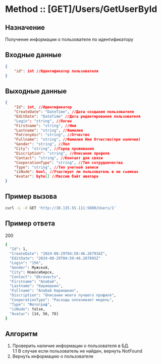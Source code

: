 ﻿# Method :: [GET]/Users/GetUserById

## Назначение

Получение информации о пользователе по идентификатору   

## Входные данные

```json
{
    "id": int //Идентификатор пользователя
}
```

## Выходные данные
```json
{
    "Id": int, //Идентификатор
    "CreateDate": "DateTime", //Дата создания пользователя
    "EditDate": "DateTime" //Дата редактирования пользователя
    "Login": "string", //Логин
    "Firstname": "string", //Имя
    "Lastname": "string", //Фамилия
    "Patronymic": "string", //Отчество
    "Fullname": "string", //Фамилия Имя Отчество(при наличии)
    "Gender": "string", //Пол
    "City": "string", //Город проживания
    "Discription": "string", //Описание профиля
    "Contact": "string", //Контакт для связи
    "CooperationType": "string", //Тип сотрудничества
    "Type": "string", //Тип учетной записи
    "isNude": bool, //Участвует ли пользователь в ню съемках
    "Avatar": byte[] //Массив байт аватара
}
```

## Пример вызова

```bash
curl -L -X GET 'http://38.135.55.111:5000/Users/1'
```

## Пример ответа

200

```bash
{
  "Id": 1,
  "CreateDate": "2024-08-29T04:59:46.267916Z",
  "EditDate": "2024-08-29T04:59:46.287895Z"
  "Login": "156",
  "Gender": Мужской,
  "City": Новосибирск,
  "Contact": "@kravectv",
  "Firstname": "Алабай",
  "Lastname": "Кириешкин",
  "Fullname": "Алабай Кириешкин",
  "Discription": "Описание моего лучшего профиля",
  "CooperationType": "Расходы оплачивает модель",
  "Type": "Фотограф",
  "isNude": false,
  "Avatar": [14, 56, 78]
}
```

## Алгоритм

1. Проверить наличие информации о пользователя в БД.<br> 
   1.1 В случае если пользователь не найден, вернуть NotFound
2. Вернуть информацию о пользователе

